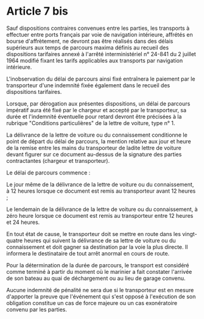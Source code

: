 # Article 7 bis

Sauf dispositions contraires convenues entre les parties, les transports à effectuer entre ports français par voie de navigation intérieure, affrétés en bourse d'affrètement, ne devront pas être réalisés dans des délais supérieurs aux temps de parcours maxima définis au recueil des dispositions tarifaires annexé à l'arrêté interministériel n° 24-841 du 2 juillet 1964 modifié fixant les tarifs applicables aux transports par navigation intérieure.

L'inobservation du délai de parcours ainsi fixé entraînera le paiement par le transporteur d'une indemnité fixée également dans le recueil des dispositions tarifaires.

Lorsque, par dérogation aux présentes dispositions, un délai de parcours impératif aura été fixé par le chargeur et accepté par le transporteur, sa durée et l'indemnité éventuelle pour retard devront être précisées à la rubrique "Conditions particulières" de la lettre de voiture, type n° 1.

La délivrance de la lettre de voiture ou du connaissement conditionne le point de départ du délai de parcours, la mention relative aux jour et heure de la remise entre les mains du transporteur de ladite lettre de voiture devant figurer sur ce document au-dessus de la signature des parties contractantes (chargeur et transporteur).

Le délai de parcours commence :

Le jour même de la délivrance de la lettre de voiture ou du connaissement, à 12 heures lorsque ce document est remis au transporteur avant 12 heures ;

Le lendemain de la délivrance de la lettre de voiture ou du connaissement, à zéro heure lorsque ce document est remis au transporteur entre 12 heures et 24 heures.

En tout état de cause, le transporteur doit se mettre en route dans les vingt-quatre heures qui suivent la délivrance de sa lettre de voiture ou du connaissement et doit gagner sa destination par la voie la plus directe. Il informera le destinataire de tout arrêt anormal en cours de route.

Pour la détermination de la durée de parcours, le transport est considéré comme terminé à partir du moment où le marinier a fait constater l'arrivée de son bateau au quai de déchargement ou au lieu de garage convenu.

Aucune indemnité de pénalité ne sera due si le transporteur est en mesure d'apporter la preuve que l'événement qui s'est opposé à l'exécution de son obligation constitue un cas de force majeure ou un cas exonératoire convenu par les parties.
